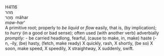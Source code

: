 <body>
  <p>H4116<br>  מהר  <br> מָהַר  ‎  mâhar  <br><i>maw-har‘ </i><br>A primitive root; properly to <i>be</i> <i>liquid</i> or <i>flow</i> easily, that is, (by implication); to <i>hurry</i> (in a good or bad sense); often used (with another verb) adverbially <i>promptly: - </i>be carried headlong, fearful, (cause to make, in, make) haste (-n, -ily, (be) hasty, (fetch, make ready) X quickly, rash, X shortly, (be so) X soon, make speed, X speedily, X straightway, X suddenly, swift.<br></p>
 </body>